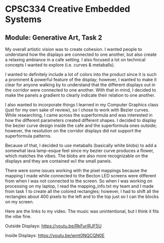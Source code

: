 # CPSC334 Creative Embedded Systems

## Module: Generative Art, Task 2 

My overall artistic vision was to create cohesion. I wanted people to understand how the displays are connected to one another, but also create a relaxing ambiance in a cafe setting. I also focused a lot on technical concepts I wanted to explore (i.e. curves & metaballs).

I wanted to definitely include a lot of colors into the product since it is such a prominent & powerful feature of the display; however, I wanted to make it clear for anyone walking by to understand that the different displays out in the corridor were connected to one another. With that in mind, I decided to make the panels a gradient to clearly indicate their relation to one another.

I also wanted to incorporate things I learned in my Computer Graphics class (just for my own sake of review), so I chose to work with Bezier curves. While researching, I came across the superformula and was interested in how the different parameters created different shapes. I decided to display the bezier curve design inside the cafe and the superformula ones outside; however, the resolution on the corridor displays did not support the superformula patterns.

Because of that, I decided to use metaballs (basically white blobs) to add a somewhat lava lamp-esque feel since my bezier curve produces a flower, which matches the vibes. The blobs are also more recognizable on the displays and they are contained w/i the small panels.

There were some issues working with the pixel mappings because the mapping I made while connected to the Becton LED screens were different from when I was not connected to the screen. So when I was working on processing on my laptop, I read the mapping_info.txt my team and I made from task 1 to create all the colored rectangles; however, I had to shift all the rectangles about 400 pixels to the left and to the top just so I can the blocks on my screen.

Here are the links to my video. The music was unintentional, but I think it fits the vibe fine.

Outside Displays: https://youtu.be/RkFurIRJF5U

Inside Displays: https://youtu.be/wmt0NQCQN0E
